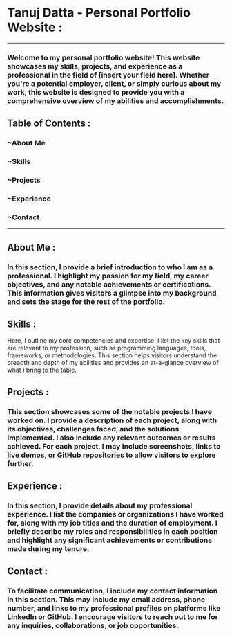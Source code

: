 # Tanuj Datta - Personal Portfolio Website :
***

### Welcome to my personal portfolio website! This website showcases my skills, projects, and experience as a professional in the field of [insert your field here]. Whether you're a potential employer, client, or simply curious about my work, this website is designed to provide you with a comprehensive overview of my abilities and accomplishments.

## Table of Contents :
### ~About Me
### ~Skills
### ~Projects
### ~Experience
### ~Contact
***
## About Me : 

### In this section, I provide a brief introduction to who I am as a professional. I highlight my passion for my field, my career objectives, and any notable achievements or certifications. This information gives visitors a glimpse into my background and sets the stage for the rest of the portfolio.

## Skills :
Here, I outline my core competencies and expertise. I list the key skills that are relevant to my profession, such as programming languages, tools, frameworks, or methodologies. This section helps visitors understand the breadth and depth of my abilities and provides an at-a-glance overview of what I bring to the table.

## Projects :
### This section showcases some of the notable projects I have worked on. I provide a description of each project, along with its objectives, challenges faced, and the solutions implemented. I also include any relevant outcomes or results achieved. For each project, I may include screenshots, links to live demos, or GitHub repositories to allow visitors to explore further.

## Experience :
### In this section, I provide details about my professional experience. I list the companies or organizations I have worked for, along with my job titles and the duration of employment. I briefly describe my roles and responsibilities in each position and highlight any significant achievements or contributions made during my tenure.

## Contact :
### To facilitate communication, I include my contact information in this section. This may include my email address, phone number, and links to my professional profiles on platforms like LinkedIn or GitHub. I encourage visitors to reach out to me for any inquiries, collaborations, or job opportunities.
